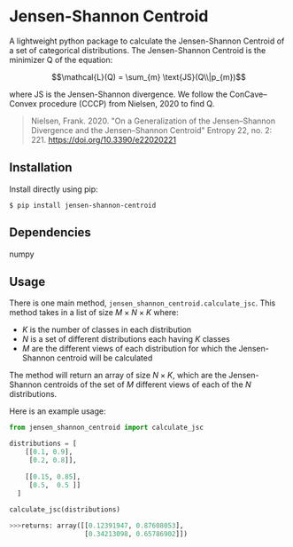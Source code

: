 # Jensen-Shannon Centroid
A lightweight python package to calculate the Jensen-Shannon Centroid of a set of categorical distributions. The Jensen-Shannon Centroid is the minimizer Q of the equation:

$$\mathcal{L}(Q) = \sum_{m} \text{JS}(Q\\|p_{m})$$

where JS is the Jensen-Shannon divergence. We follow the ConCave–Convex procedure (CCCP) from Nielsen, 2020 to find Q.
   
> Nielsen, Frank. 2020. "On a Generalization of the Jensen–Shannon Divergence and the Jensen–Shannon Centroid" Entropy 22, no. 2: 221. https://doi.org/10.3390/e22020221

## Installation
Install directly using pip:

```
$ pip install jensen-shannon-centroid
```

## Dependencies
numpy

## Usage
There is one main method, `jensen_shannon_centroid.calculate_jsc`. This method takes in a list of size $M\times N\times K$ where:
- $K$ is the number of classes in each distribution
- $N$ is a set of different distributions each having $K$ classes
- $M$ are the different views of each distribution for which the Jensen-Shannon centroid will be calculated

The method will return an array of size $N\times K$, which are the Jensen-Shannon centroids of the set of $M$ different views of each of the $N$ distributions.

Here is an example usage:
```python
from jensen_shannon_centroid import calculate_jsc

distributions = [
    [[0.1, 0.9],
     [0.2, 0.8]],
    
    [[0.15, 0.85],
     [0.5,  0.5 ]]
  ]
  
calculate_jsc(distributions)

>>>returns: array([[0.12391947, 0.87608053],
                   [0.34213098, 0.65786902]])
```
